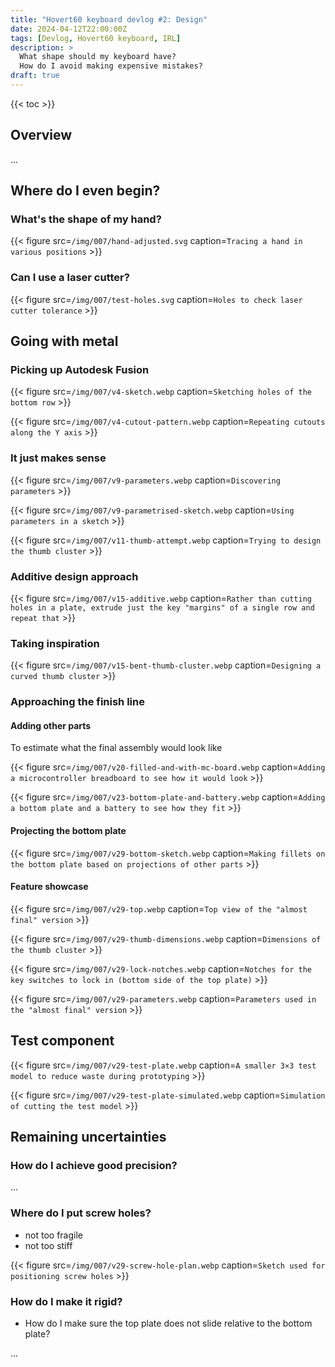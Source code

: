 ```yaml
---
title: "Hovert60 keyboard devlog #2: Design"
date: 2024-04-12T22:00:00Z
tags: [Devlog, Hovert60 keyboard, IRL]
description: >
  What shape should my keyboard have?
  How do I avoid making expensive mistakes?
draft: true
---
```


{{< toc >}}


## Overview

...


## Where do I even begin?

### What's the shape of my hand?

{{< figure src=`/img/007/hand-adjusted.svg` caption=`Tracing a hand in various positions` >}}


### Can I use a laser cutter?

{{< figure src=`/img/007/test-holes.svg` caption=`Holes to check laser cutter tolerance` >}}


## Going with metal

### Picking up Autodesk Fusion

{{< figure src=`/img/007/v4-sketch.webp` caption=`Sketching holes of the bottom row` >}}

{{< figure src=`/img/007/v4-cutout-pattern.webp` caption=`Repeating cutouts along the Y axis` >}}


### It just makes sense

{{< figure src=`/img/007/v9-parameters.webp` caption=`Discovering parameters` >}}

{{< figure src=`/img/007/v9-parametrised-sketch.webp` caption=`Using parameters in a sketch` >}}

{{< figure src=`/img/007/v11-thumb-attempt.webp` caption=`Trying to design the thumb cluster` >}}


### Additive design approach

{{< figure src=`/img/007/v15-additive.webp` caption=`Rather than cutting holes in a plate, extrude just the key "margins" of a single row and repeat that` >}}


### Taking inspiration

{{< figure src=`/img/007/v15-bent-thumb-cluster.webp` caption=`Designing a curved thumb cluster` >}}


### Approaching the finish line

#### Adding other parts

To estimate what the final assembly would look like

{{< figure src=`/img/007/v20-filled-and-with-mc-board.webp` caption=`Adding a microcontroller breadboard to see how it would look` >}}

{{< figure src=`/img/007/v23-bottom-plate-and-battery.webp` caption=`Adding a bottom plate and a battery to see how they fit` >}}


#### Projecting the bottom plate

{{< figure src=`/img/007/v29-bottom-sketch.webp` caption=`Making fillets on the bottom plate based on projections of other parts` >}}


#### Feature showcase

{{< figure src=`/img/007/v29-top.webp` caption=`Top view of the "almost final" version` >}}

{{< figure src=`/img/007/v29-thumb-dimensions.webp` caption=`Dimensions of the thumb cluster` >}}

{{< figure src=`/img/007/v29-lock-notches.webp` caption=`Notches for the key switches to lock in (bottom side of the top plate)` >}}

{{< figure src=`/img/007/v29-parameters.webp` caption=`Parameters used in the "almost final" version` >}}


## Test component

{{< figure src=`/img/007/v29-test-plate.webp` caption=`A smaller 3×3 test model to reduce waste during prototyping` >}}

{{< figure src=`/img/007/v29-test-plate-simulated.webp` caption=`Simulation of cutting the test model` >}}


## Remaining uncertainties

### How do I achieve good precision?

...


### Where do I put screw holes?

- not too fragile
- not too stiff

{{< figure src=`/img/007/v29-screw-hole-plan.webp` caption=`Sketch used for positioning screw holes` >}}


### How do I make it rigid?

- How do I make sure the top plate does not slide relative to the bottom plate?

...
